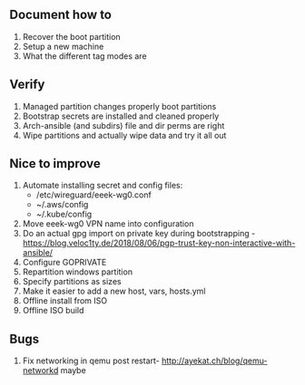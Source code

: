 ## Document how to

1. Recover the boot partition
1. Setup a new machine
1. What the different tag modes are

## Verify

1. Managed partition changes properly boot partitions
1. Bootstrap secrets are installed and cleaned properly
1. Arch-ansible (and subdirs) file and dir perms are right
1. Wipe partitions and actually wipe data and try it all out

## Nice to improve

1. Automate installing secret and config files:
   - /etc/wireguard/eeek-wg0.conf
   - ~/.aws/config
   - ~/.kube/config
1. Move eeek-wg0 VPN name into configuration
1. Do an actual gpg import on private key during bootstrapping - https://blog.veloc1ty.de/2018/08/06/pgp-trust-key-non-interactive-with-ansible/
1. Configure GOPRIVATE
1. Repartition windows partition
1. Specify partitions as sizes
1. Make it easier to add a new host, vars, hosts.yml
1. Offline install from ISO
1. Offline ISO build

## Bugs

1. Fix networking in qemu post restart- http://ayekat.ch/blog/qemu-networkd maybe
